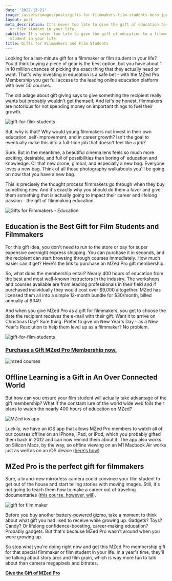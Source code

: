 ```yaml
---
date: '2022-12-21'
image: /assets/images/posts/gifts-for-filmmakers-film-students-hero.jpg
layout: post
meta_description: It's never too late to give the gift of education to a filmmaker
  or film student in your life.
subtitle: It's never too late to give the gift of education to a filmmaker or film
  student in your life.
title: Gifts for Filmmakers and Film Students
---
```


Looking for a last-minute gift for a filmmaker or film student in your life? You'd think buying a piece of gear is the best option, but you have about 1 in 10 million chances of picking the exact thing that they actually need or want. That's why investing in education is a safe bet - with the MZed Pro Membership you get full access to the leading online education platform with over 50 courses.

The old adage about gift giving says to give something the recipient really wants but probably wouldn't get themself. And let's be honest, filmmakers are notorious for not spending money on important things to fuel their growth. 

![gift-for-film-students](https://mzed-cdn1.sfo2.cdn.digitaloceanspaces.com/uploads/news/gift-for-filmmaker-course-subscription.jpg)

But, why is that? Why would young filmmakers not invest in their own education, self-improvement, and in career growth? Isn't the goal to eventually make this into a full-time job that doesn't feel like a job?

Sure. But in the meantime, a beautiful cinema lens feels so much more exciting, desirable, and full of possibilities than boring ol' education and knowledge. Or that new drone, gimbal, and especially a new bag. Everyone loves a new bag. Think of all those photography walkabouts you'll be going on now that you have a new bag.

This is precisely the thought process filmmakers go through when they buy something new. And it's exactly why you should do them a favor and give them something that is actually going to impact their career and lifelong passion - the gift of filmmaking education.

![Gifts for Filmmakers - Education](https://mzed-cdn1.sfo2.cdn.digitaloceanspaces.com/uploads/news/gifts-for-film-students-mzed-subscription.jpg)

## Education is the Best Gift for Film Students and Filmmakers

For this gift idea, you don't need to run to the store or pay for super expensive overnight express shipping. You can purchase it in seconds, and the recipient can start browsing through courses immediately. How much easier can it get? Here's the link to purchase an MZed Pro gift membership.

So, what does the membership entail? Nearly 400 hours of education from the best and most well-known instructors in the industry. The workshops and courses available are from leading professionals in their field and if purchased individually they would cost over $9,000 altogether. MZed has licensed them all into a simple 12-month bundle for $30/month, billed annually at $349.

And when you give MZed Pro as a gift for filmmakers, you get to choose the date the recipient receives the e-mail with their gift. Want it to arrive on Christmas Day? Sure thing. Prefer to give on New Year's Day - as a New Year's Resolution to help them level up as a filmmaker? No problem.

![gift-for-film-students](https://mzed-cdn1.sfo2.cdn.digitaloceanspaces.com/uploads/news/Why-give-mzed-as-a-gift.jpg)

### [**Purchase a Gift MZed Pro Membership now.**](https://www.mzed.com/give-as-gift)

![mzed courses](https://mzed-cdn1.sfo2.cdn.digitaloceanspaces.com/uploads/news/2022-august-mzed-courses-tiles.jpg)

## **Offline Learning is a Gift in An Over Connected World**

But how can you ensure your film student will actually take advantage of the gift membership? What if the constant lure of the world wide web foils their plans to watch the nearly 400 hours of education on MZed?

![MZed ios app](https://mzed-cdn1.sfo2.cdn.digitaloceanspaces.com/uploads/news/mzed-ios-app-arri.jpg)

Luckily, we have an iOS app that allows MZed Pro members to watch all of our courses offline on an iPhone, iPad, or iPod, which you probably gifted them back in 2012 and can now remind them about it. The app also works on Silicon Macs, by the way, so offline viewing on an M1 Macbook Air works just as well as on an iOS device ([here's how](https://www.mzed.com/news/apple-silicon-mac-sideload-mzed-app)).

## **MZed Pro is the perfect gift for filmmakers**

Sure, a brand-new mirrorless camera could convince your film student to get out of the house and start telling stories with moving images. Still, it's not going to teach them how to make a career out of traveling documentaries ([this course, however, will](https://www.mzed.com/courses/adventure-filmmaking-russ-malkin)).

![gift for film maker](https://mzed-cdn1.sfo2.cdn.digitaloceanspaces.com/uploads/news/gifts-for-content-creators-mzed-education.jpg)

Before you buy another battery-powered gizmo, take a moment to think about what gift you had liked to receive while growing up. Gadgets? Toys? Candy? Or lifelong confidence-boosting, career-making education? Probably gadgets. But that's because MZed Pro wasn't around when you were growing up.

So stop what you're doing right now and get this MZed Pro membership gift for that special filmmaker or film student in your life. In a year's time, they'll be talking about story arcs and film grain, which is way more fun to talk about than camera megapixels and bitrates.

[**Give the Gift of MZed Pro**](https://www.mzed.com/give-as-gift)
